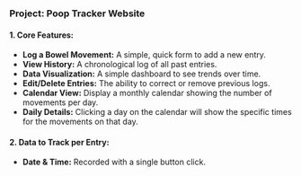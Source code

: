 ### **Project: Poop Tracker Website**

#### **1. Core Features:**
*   **Log a Bowel Movement:** A simple, quick form to add a new entry.
*   **View History:** A chronological log of all past entries.
*   **Data Visualization:** A simple dashboard to see trends over time.
*   **Edit/Delete Entries:** The ability to correct or remove previous logs.
*   **Calendar View:** Display a monthly calendar showing the number of movements per day.
*   **Daily Details:** Clicking a day on the calendar will show the specific times for the movements on that day.

#### **2. Data to Track per Entry:**
*   **Date & Time:** Recorded with a single button click.